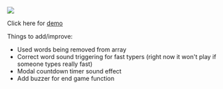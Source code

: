 ![](https://github.com/mcguenette/type-dunk/blob/main/assets/img/typedunk-logo.png)

Click here for [demo](https://mcguenette.github.io/type-dunk/)

Things to add/improve:

* Used words being removed from array
* Correct word sound triggering for fast typers (right now it won't play if someone types really fast)
* Modal countdown timer sound effect
* Add buzzer for end game function

